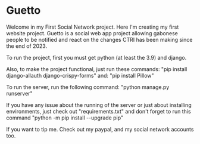 # Guetto

Welcome in my First Social Network project. Here I'm creating my first website project. 
Guetto is a social web app project allowing gabonese people to be notified and react on the changes CTRI has been making since the end of 2023.


To run the project, first you must get python (at least the 3.9) and django. 

Also, to make  the project functional, just run these commands:
"pip install django-allauth django-crispy-forms"
and:
"pip install Pillow"

To run the server, run the following command:
"python manage.py runserver"

If you have any issue about the running of the server or just about installing environments, just check out "requirements.txt" and don't forget to run this command "python -m pip install --upgrade pip"
 
If you want to tip me. Check out my paypal, and my social network accounts too.
